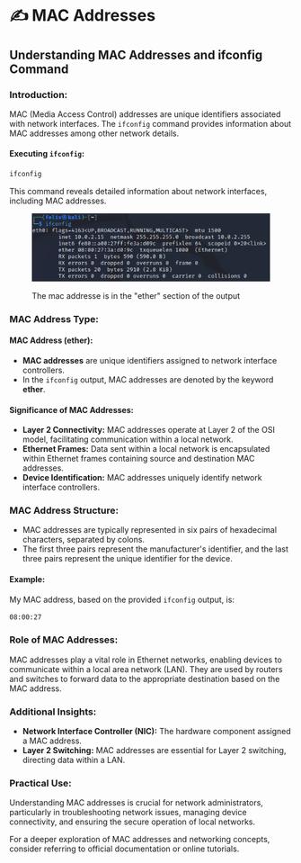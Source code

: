 # ✍️ MAC Addresses

## Understanding MAC Addresses and ifconfig Command

### Introduction:

MAC (Media Access Control) addresses are unique identifiers associated with network interfaces. The `ifconfig` command provides information about MAC addresses among other network details.

#### Executing `ifconfig`:

```bash
ifconfig
```

This command reveals detailed information about network interfaces, including MAC addresses.

<figure><img src="../../../../.gitbook/assets/Untitled(5).png" alt=""><figcaption><p>The mac addresse is in the "ether" section of the output</p></figcaption></figure>

### MAC Address Type:

#### MAC Address (ether):

* **MAC addresses** are unique identifiers assigned to network interface controllers.
* In the `ifconfig` output, MAC addresses are denoted by the keyword **ether**.

#### Significance of MAC Addresses:

* **Layer 2 Connectivity:** MAC addresses operate at Layer 2 of the OSI model, facilitating communication within a local network.
* **Ethernet Frames:** Data sent within a local network is encapsulated within Ethernet frames containing source and destination MAC addresses.
* **Device Identification:** MAC addresses uniquely identify network interface controllers.

### MAC Address Structure:

* MAC addresses are typically represented in six pairs of hexadecimal characters, separated by colons.
* The first three pairs represent the manufacturer's identifier, and the last three pairs represent the unique identifier for the device.

#### Example:

My MAC address, based on the provided `ifconfig` output, is:

```bash
08:00:27
```

### Role of MAC Addresses:

MAC addresses play a vital role in Ethernet networks, enabling devices to communicate within a local area network (LAN). They are used by routers and switches to forward data to the appropriate destination based on the MAC address.

### Additional Insights:

* **Network Interface Controller (NIC):** The hardware component assigned a MAC address.
* **Layer 2 Switching:** MAC addresses are essential for Layer 2 switching, directing data within a LAN.

### Practical Use:

Understanding MAC addresses is crucial for network administrators, particularly in troubleshooting network issues, managing device connectivity, and ensuring the secure operation of local networks.

For a deeper exploration of MAC addresses and networking concepts, consider referring to official documentation or online tutorials.
